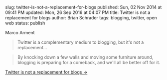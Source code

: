 slug: twitter-is-not-a-replacement-for-blogs
published: Sun, 02 Nov 2014 at 09:41 PM
updated: Mon, 26 Sep 2016 at 04:07 PM
title: Twitter is not a replacement for blogs
author: Brian Schrader
tags: blogging, twitter, open web
status: publish

Marco Arment
> Twitter is a complementary medium to blogging, but it's not a replacement...

> By knocking down a few walls and moving some furniture around, blogging is preparing for a comeback, and we'll all be better off for it.

[Twitter is not a replacement for blogs &#8594;](http://www.marco.org/2014/11/01/short-form-blogging)